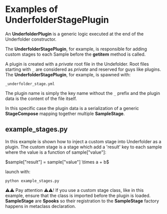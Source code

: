 # Examples of UnderfolderStagePlugin

An **UnderfolderPlugin** is a generic logic executed at the end of the Underfolder constructor.

The **UnderfolderStagePlugin**, for example, is responsible for adding custom stages to each Sample before the __getitem__ method is called.


A plugin is created with a *private* root file in the Undefolder. Root files starting with `_` are considered as *private* and reserved for guys like plugins. The **UnderfolderStagePlugin**, for example, is spawned with:

```
_underfolder_stage.yml
```

The plugin name is simply the key name without the `_` prefix and the plugin data is the content of the file itself. 

In this specific case the plugin data is a serialization of a generic **StageCompose** mapping together multiple **SampleStage**.

## example_stages.py

In this example is shown how to inject a custom stage into Underfolder as a plugin. The custom stage is a stage which add a 'result' key to each sample where the value is a function of sample["value"]:

$sample["result"] = sample["value"] \times a + b$ 

launch with:

```
python example_stages.py
```

⚠️⚠️ Pay attention ⚠️⚠️! If you use a custom stage class, like in this example, ensure that the class is imported before the plugin is loaded. **SampleStage** are **Spooks** so their registration to the **SampleStage** factory happens in metaclass declaration.